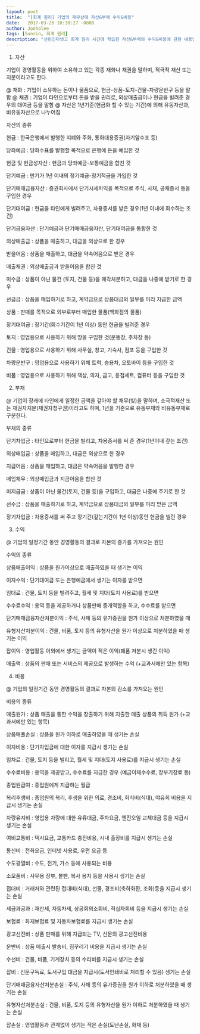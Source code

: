 ```yaml
---
layout: post
title:  "[회계 원리] 기업의 재무상태 자산&부채 수익&비용"
date:   2017-03-26 10:30:27 -0800
author: Jooholee
tags: [Sunrin, 회계 원리]
description: "선린인터넷고 회계 원리 시간에 학습한 자산&부채와 수익&비용에 관한 내용입니다."
---
```


1. 자산

기업이 경영활동을 위하여 소유하고 있는 각종 재화나 채권을 말하며, 적극적 재산 또는 지분이라고도 한다.

  @ 재화 : 기업이 소유하는 돈이나 물품으로, 현금-상품-토지-건물-차량운반구 등을 말함
  @ 채권 : 기업이 타인으로부터 돈을 받을 권리로, 외상매출금이나 현금을 빌려준 경우의 대여금 등을 말함
  @ 자산은 1년기준(현금화 할 수 있는 기간)에 의해 유동자산과, 비유동자산으로 나누어짐

자산의 종류

  현금 : 한국은행에서 발행한 지폐와 주화, 통화대용증권(자기앞수표 등)

  당좌예금 : 당좌수표를 발행할 목적으로 은행에 돈을 예입한 것

  현금 및 현금성자산 : 현금과 당좌예금-보통예금을 합친 것

  단기예금 : 만기가 1년 이내의 정기예금-정기적금을 가입한 것

  단기매매금융자산 : 증권회사에서 단기시세차익을 목적으로 주식, 사채, 공채증서 등을 구입한 경우

  단기대여금 : 현금을 타인에게 빌려주고, 차용증서를 받은 경우(1년 이내에 회수하는 조건)

  단기금융자산 : 단기예금과 단기매매금융자산, 단기대여금을 통합한 것

  외상매출금 : 상품을 매출하고, 대금을 외상으로 한 경우

  받을어음 : 상품을 매출하고, 대금을 약속어음으로 받은 경우

  매출채권 : 외상매출금과 받을어음을 합친 것

  미수금 : 상품이 아닌 물건 (토지, 건물 등)을 매각처분하고, 대금을 나중에 받기로 한 경우

  선급금 : 상품을 매입하기로 하고, 계약금으로 상품대금의 일부를 미리 지급한 금액

  상품 : 판매를 목적으로 외부로부터 매입한 물품(백화점의 물품)

  장기대여금 : 장기간(회수기간이 1년 이상) 동안 현금을 빌려준 경우

  토지 : 영업용으로 사용하기 위해 땅을 구입한 것(운동장, 주차장 등)

  건물 : 영업용으로 사용하기 위해 사무실, 창고, 기숙사, 점포 등을 구입한 것

  차량운반구 : 영업용으로 사용하기 위해 트럭, 승용차, 오토바이 등을 구입한 것

  비품 : 영업용으로 사용하기 위해 책상, 의자, 금고, 응접세트, 컴퓨터 등을 구입한 것

2. 부채

  @ 기업이 장래에 타인에게 일정한 금액을 갚아야 할 채무(빚)을 말하며, 소극적재산 또는 채권자지분(채권자청구권)이라고도 하며, 1년을 기준으로 유동부채와 비유동부채로 구분한다.

  부채의 종류

  단기차입금 : 타인으로부터 현금을 빌리고, 차용증서를 써 준 경우(1년이내 갚는 조건)

  외상매입금 : 상품을 매입하고, 대금은 외상으로 한 경우

  지급어음 : 상품을 매입하고, 대금은 약속어음을 발행한 경우

  매입채무 : 외상매입금과 지금어음을 합친 것

  미지급금 : 상품이 아닌 물건(토지, 건물 등)을 구입하고, 대금은 나중에 주기로 한 것

  선수금 : 상품을 매출하기로 하고, 계약금으로 상품대금의 일부를 미리 받은 금액

  장기차입금 : 차용증서를 써 주고 장기간(갚는기간이 1년 이상)동안 현금을 빌린 경우

3. 수익

  @ 기업의 일정기간 동안 경영활동의 결과로 자본의 증가를 가져오는 원인

  수익의 종류

  상품매출이익 : 상품을 원가이상으로 매출하였을 때 생기는 이익

  이자수익 : 단기대여금 또는 은행예금에서 생기는 이자를 받으면

  임대료 : 건물, 토지 등을 빌려주고, 월세 및 지대(토지 사용료)를 받으면

  수수료수익 : 용역 등을 제공하거나 상품판매 중개역할을 하고, 수수료를 받으면

  단기매매금융자산처분이익 : 주식, 사채 등의 유가증권을 원가 이상으로 처분하였을 때

  유형자산처분이익 : 건물, 비품, 토지 등의 유형자산을 원가 이상으로 처분하였을 때 생기는 이익

  잡이익 : 영업활동 이외에서 생기는 금액이 적은 이익(폐품 저분시 생긴 이익)

  매출액 : 상품의 판매 또는 서비스의 제공으로 발생하는 수익 (+교과서에만 있는 항목)

4. 비용


  @ 기업의 일정기간 동안 경영활동의 결과로 자본의 감소를 가져오는 원인

  비용의 종류

  매출원가 : 상품 매출을 통한 수익을 창출하기 위해 지출한 매출 상품의 취득 원가 (+교과서에만 있는 항목)

  상품매풀손실 : 상품을 원가 이하로 매출하였을 때 생기는 손실

  이자비용 : 단기차입금에 대한 이자를 지급시 생기는 손실

  임차료 : 건물, 토지 등을 빌리고, 월세 및 지대(토지 사용료)를 지급시 생기는 손실

  수수료비용 : 용역을 제공받고, 수수료를 지급한 경우 (예금이체수수료, 장부기장료 등)

  종업원급여 : 종업원에게 지급하는 월급

  복리후생비 : 종업원의 복리, 후생을 위한 의료, 경조비, 회식비(식대), 야유회 비용을 지급시 생기는 손실

  차량유지비 : 영업용 차량에 대한 유류대금, 주차요금, 엔진오일 교체대금 등을 지급시 생기는 손실

  여비교통비 : 택시요금, 교통카드 충전비용, 시내 출장비를 지급시 생기는 손실

  통신비 : 전화요금, 인터넷 사용료, 우편 요금 등

  수도광열비 : 수도, 전기, 가스 등에 사용되는 비용

  소모품비 : 사무용 장부, 볼펜, 복사 용지 등을 사용시 생기는 손실

  접대비 : 거래처와 관련된 접대비(식대), 선물, 경조비(축하화환, 조화)등을 지급시 생기는 손실

  세금과공과 : 재산세, 자동차세, 상공회의소회비, 적십자회비 등을 지급시 생기는 손실

  보험료 : 화재보험료 및 자동차보험료를 지급시 생기는 손실

  광고선전비 : 상품 판매를 위해 지급되는 TV, 신문의 광고선전비용

  운반비 : 상품 메출시 발송비, 짐꾸리기 비용을 지급시 생기는 손실

  수선비 : 건물, 비품, 기계장치 등의 수리비를 지급시 생기는 손실

  잡비 : 신문구독료, 도서구입 대금을 지급시(도서인쇄비로 처리할 수 있음) 생기는 손실

  단기매매금융자산처분손실 : 주식, 사채 등의 유가증권을 원가 이하로 처분하였을 때 생기는 손실

  유형자산처분손실 : 건물, 비품, 토지 등의 유형자산을 원가 이하로 처분하였을 때 생기는 손실

  잡손실 : 영업활동과 관계없이 생기는 적은 손실(도난손실, 화재 등)

[jekyll-docs]: http://joey914.github.io/home
[jekyll-gh]:   https://github.com/joey914/joey914
[jekyll-talk]: https://talk.joey914.com/
